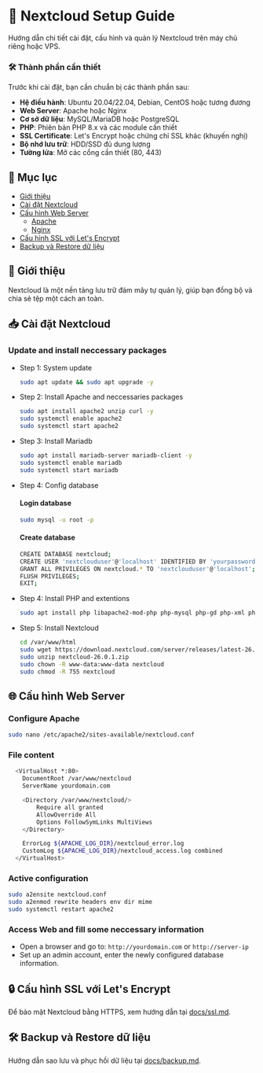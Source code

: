 # 🚀 Nextcloud Setup Guide

Hướng dẫn chi tiết cài đặt, cấu hình và quản lý Nextcloud trên máy chủ riêng hoặc VPS.
### 🛠 Thành phần cần thiết
Trước khi cài đặt, bạn cần chuẩn bị các thành phần sau:
- **Hệ điều hành**: Ubuntu 20.04/22.04, Debian, CentOS hoặc tương đương
- **Web Server**: Apache hoặc Nginx
- **Cơ sở dữ liệu**: MySQL/MariaDB hoặc PostgreSQL
- **PHP**: Phiên bản PHP 8.x và các module cần thiết
- **SSL Certificate**: Let's Encrypt hoặc chứng chỉ SSL khác (khuyến nghị)
- **Bộ nhớ lưu trữ**: HDD/SSD đủ dung lượng
- **Tường lửa**: Mở các cổng cần thiết (80, 443)
## 📌 Mục lục
- [Giới thiệu](#giới-thiệu)
- [Cài đặt Nextcloud](docs/setup.md)
- [Cấu hình Web Server](#cau-hinh-web-server)
  - [Apache](docs/apache.md)
  - [Nginx](docs/nginx.md)
- [Cấu hình SSL với Let's Encrypt](docs/ssl.md)
- [Backup và Restore dữ liệu](docs/backup.md)

## 📖 Giới thiệu
Nextcloud là một nền tảng lưu trữ đám mây tự quản lý, giúp bạn đồng bộ và chia sẻ tệp một cách an toàn.

## 📥 Cài đặt Nextcloud
### Update and install neccessary packages
- Step 1: System update
    ```sh
    sudo apt update && sudo apt upgrade -y
    ```
- Step 2: Install Apache and neccessaries packages
  ```sh
  sudo apt install apache2 unzip curl -y
  sudo systemctl enable apache2
  sudo systemctl start apache2
  ```
- Step 3: Install Mariadb
  ```sh
  sudo apt install mariadb-server mariadb-client -y
  sudo systemctl enable mariadb
  sudo systemctl start mariadb
  ```
- Step 4: Config database
  #### Login database
  ```sh
  sudo mysql -u root -p
  ```
  #### Create database
  ```sh
  CREATE DATABASE nextcloud;
  CREATE USER 'nextclouduser'@'localhost' IDENTIFIED BY 'yourpassword';
  GRANT ALL PRIVILEGES ON nextcloud.* TO 'nextclouduser'@'localhost';
  FLUSH PRIVILEGES;
  EXIT;
  ```
- Step 4: Install PHP and extentions
  ```sh
  sudo apt install php libapache2-mod-php php-mysql php-gd php-xml php-mbstring php-curl php-zip php-intl php-bcmath php-imagick php-gmp php-apcu -y
  ```
- Step 5: Install Nextcloud
  ```sh
  cd /var/www/html
  sudo wget https://download.nextcloud.com/server/releases/latest-26.zip
  sudo unzip nextcloud-26.0.1.zip
  sudo chown -R www-data:www-data nextcloud
  sudo chmod -R 755 nextcloud
  ```
## 🌐 Cấu hình Web Server
  ### Configure Apache
  ```sh
  sudo nano /etc/apache2/sites-available/nextcloud.conf
  ```
  ### File content
  ```sh
    <VirtualHost *:80>
      DocumentRoot /var/www/nextcloud
      ServerName yourdomain.com
  
      <Directory /var/www/nextcloud/>
          Require all granted
          AllowOverride All
          Options FollowSymLinks MultiViews
      </Directory>
  
      ErrorLog ${APACHE_LOG_DIR}/nextcloud_error.log
      CustomLog ${APACHE_LOG_DIR}/nextcloud_access.log combined
    </VirtualHost>
  ```
  ### Active configuration
  ```sh
  sudo a2ensite nextcloud.conf
  sudo a2enmod rewrite headers env dir mime
  sudo systemctl restart apache2
  ```
  ### Access Web and fill some neccessary information 
  - Open a browser and go to: `http://yourdomain.com` or `http://server-ip`
  - Set up an admin account, enter the newly configured database information.

## 🔒 Cấu hình SSL với Let's Encrypt
Để bảo mật Nextcloud bằng HTTPS, xem hướng dẫn tại [docs/ssl.md](docs/ssl.md).

## 🛠 Backup và Restore dữ liệu
Hướng dẫn sao lưu và phục hồi dữ liệu tại [docs/backup.md](docs/backup.md).
